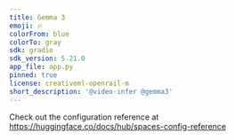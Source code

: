 ```yaml
---
title: Gemma 3
emoji: 🔥
colorFrom: blue
colorTo: gray
sdk: gradio
sdk_version: 5.21.0
app_file: app.py
pinned: true
license: creativeml-openrail-m
short_description: '@video-infer @gemma3'
---
```


Check out the configuration reference at https://huggingface.co/docs/hub/spaces-config-reference